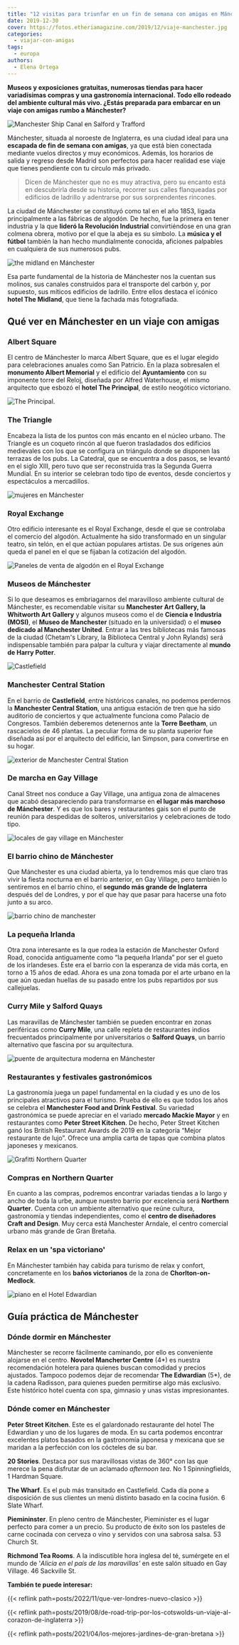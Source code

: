 ```yaml
---
title: "12 visitas para triunfar en un fin de semana con amigas en Mánchester"
date: 2019-12-30
cover: https://fotos.etheriamagazine.com/2019/12/viaje-manchester.jpg
categories: 
  - viajar-con-amigas
tags: 
  - europa
authors: 
  - Elena Ortega
---
```


**Museos y exposiciones gratuitas, numerosas tiendas para hacer variadísimas compras y 
una gastronomía internacional. Todo ello rodeado del ambiente cultural más vivo. ¿Estás 
preparada para embarcar en un viaje con amigas rumbo a Mánchester?** 

![Manchester Ship Canal en Salford y Trafford](https://fotos.etheriamagazine.com/2019/12/viaje-manchester.jpg "Manchester Ship Canal en Salford y Trafford. © Julian Elliott/ Visit Britain")

Mánchester, situada al noroeste de Inglaterra, es una ciudad ideal para una **escapada 
de fin de semana con amigas**, ya que está bien conectada mediante vuelos directos y muy 
económicos. Además, los horarios de salida y regreso desde Madrid son perfectos para 
hacer realidad ese viaje que tienes pendiente con tu círculo más privado. 

> Dicen de Mánchester que no es muy atractiva, pero su encanto está en descubrirla desde 
> su historia, recorrer sus calles flanqueadas por edificios de ladrillo y adentrarse por 
> sus sorprendentes rincones. 

La ciudad de Mánchester se constituyó como tal en el año 1853, ligada principalmente a 
las fábricas de algodón. De hecho, fue la primera en tener industria y la que **lideró 
la Revolución Industrial** convirtiéndose en una gran colmena obrera, motivo por el que 
la abeja es su símbolo. La **música y el fútbol** también la han hecho mundialmente 
conocida, aficiones palpables en cualquiera de sus numerosos pubs. 

![the midland en Mánchester](https://fotos.etheriamagazine.com/2019/12/viaje-mujeres-manchester-The-Midland.jpg "The Midland, la fachada más icónica de Mánchester. © Elena Ortega")

Esa parte fundamental de la historia de Mánchester nos la cuentan sus molinos, sus 
canales construidos para el transporte del carbón y, por supuesto, sus míticos edificios 
de ladrillo. Entre ellos destaca el icónico **hotel The Midland**, que tiene la fachada 
más fotografiada. 

## Qué ver en Mánchester en un viaje con amigas

### Albert Square

El centro de Mánchester lo marca Albert Square, que es el lugar elegido para 
celebraciones anuales como San Patricio. En la plaza sobresalen el **monumento Albert 
Memorial** y el edificio del **Ayuntamiento** con su imponente torre del Reloj, diseñada 
por Alfred Waterhouse, el mismo arquitecto que esbozó el **hotel The Principal**, de 
estilo neogótico victoriano. 

![The Principal.](https://fotos.etheriamagazine.com/2019/12/viaje-mujeres-manchester-The-Principal.jpg "The Principal. © E.O.")

### The Triangle

Encabeza la lista de los puntos con más encanto en el núcleo urbano. The Triangle es un 
coqueto rincón al que fueron trasladados dos edificios medievales con los que se 
configura un triángulo donde se disponen las terrazas de los pubs. La Catedral, que se 
encuentra a dos pasos, se levantó en el siglo XIII, pero tuvo que ser reconstruida tras 
la Segunda Guerra Mundial. En su interior se celebran todo tipo de eventos, desde 
conciertos y espectáculos a mercadillos. 

![mujeres en Mánchester](https://fotos.etheriamagazine.com/2019/12/viaje-mujeres-manchester-The-Triangle.jpg "The Triangle. © E.O.")

### Royal Exchange

Otro edificio interesante es el Royal Exchange, desde el que se controlaba el comercio 
del algodón. Actualmente ha sido transformado en un singular teatro, sin telón, en el 
que actúan populares artistas. De sus orígenes aún queda el panel en el que se fijaban 
la cotización del algodón. 

![Paneles de venta de algodón en el Royal Exchange](https://fotos.etheriamagazine.com/2019/12/viaje-mujeres-manchester-Royal-Exchange.jpg "Paneles de venta de algodón en el Royal Exchange. © E.O.")

### Museos de Mánchester

Si lo que deseamos es embriagarnos del maravilloso ambiente cultural de Mánchester, es 
recomendable visitar su **Manchester Art Gallery, la Whitworth Art Gallery** y algunos 
museos como el de **Ciencia e Industria (MOSI)**, el **Museo de Manchester** (situado en 
la universidad) o el **museo dedicado al Manchester United**. Entrar a las tres 
bibliotecas más famosas de la ciudad (Chetam's Library, la Biblioteca Central y John 
Rylands) será indispensable también para palpar la cultura y viajar directamente al 
**mundo de Harry Potter**. 

![Castlefield](https://fotos.etheriamagazine.com/2019/12/viaje-mujeres-manchester-Castlefield.jpg "Castlefield. © E.O.")

### Manchester Central Station

En el barrio de **Castlefield**, entre históricos canales, no podemos perdernos la 
**Manchester Central Station**, una antigua estación de tren que ha sido auditorio de 
conciertos y que actualmente funciona como Palacio de Congresos. También deberemos 
detenernos ante la **Torre Beetham**, un rascacielos de 46 plantas. La peculiar forma de 
su planta superior fue diseñada así por el arquitecto del edificio, Ian Simpson, para 
convertirse en su hogar. 

![exterior de Manchester Central Station](https://fotos.etheriamagazine.com/2019/12/viaje-mujeres-manchester-Central-Station.jpg "Manchester Central Station. © E.O.")

### De marcha en Gay Village

Canal Street nos conduce a Gay Village, una antigua zona de almacenes que acabó 
desapareciendo para transformarse en **el lugar más marchoso de Mánchester**. Y es que 
los bares y restaurantes gais son el punto de reunión para despedidas de solteros, 
universitarios y celebraciones de todo tipo. 

![locales de gay village en Mánchester](https://fotos.etheriamagazine.com/2019/12/viaje-mujeres-manchester-Gay-Village.jpg "Gay Village. Canal Street es la calle más viva de Mánchester. © E.O.")

### El barrio chino de Mánchester

Que Mánchester es una ciudad abierta, ya lo tendremos más que claro tras vivir la fiesta 
nocturna en el barrio anterior, en Gay Village, pero también lo sentiremos en el barrio 
chino, el **segundo más grande de Inglaterra** después del de Londres, y por el que hay 
que pasar para hacerse una foto junto a su arco. 

![barrio chino de manchester](https://fotos.etheriamagazine.com/2019/12/viaje-mujeres-manchester-chinatown.jpg "Entrada al barrio chino de Mánchester. © E.O.")

### La pequeña Irlanda

Otra zona interesante es la que rodea la estación de Manchester Oxford Road, conocida 
antiguamente como “la pequeña Irlanda” por ser el gueto de los irlandeses. Éste era el 
barrio con la esperanza de vida más corta, en torno a 15 años de edad. Ahora es una zona 
tomada por el arte urbano en la que aún quedan huellas de su pasado entre los pubs 
repartidos por sus callejuelas. 

### Curry Mile y Salford Quays

Las maravillas de Mánchester también se pueden encontrar en zonas periféricas como 
**Curry Mile**, una calle repleta de restaurantes indios frecuentados principalmente por 
universitarios o **Salford Quays**, un barrio alternativo que fascina por su 
arquitectura. 

![puente de arquitectura moderna en Mánchester](https://fotos.etheriamagazine.com/2019/12/viaje-mujeres-manchester-The-Quays.jpg "The Quays. © E.O.")

### Restaurantes y festivales gastronómicos

La gastronomía juega un papel fundamental en la ciudad y es uno de los principales 
atractivos para el turismo. Prueba de ello es que todos los años se celebra el 
**Manchester Food and Drink Festival**. Su variedad gastronómica se puede apreciar en el 
variado **mercado Mackie Mayor** y en restaurantes como **Peter Street Kitchen**. De 
hecho, Peter Street Kitchen ganó los British Restaurant Awards de 2019 en la categoría 
“Mejor restaurante de lujo”. Ofrece una amplia carta de tapas que combina platos 
japoneses y mexicanos. 

![Grafitti Northern Quarter](https://fotos.etheriamagazine.com/2019/12/viaje-mujeres-manchester-Northern-Quarter.jpg "Northern Quarter. © E.O.")

### Compras en Northern Quarter

En cuanto a las compras, podremos encontrar variadas tiendas a lo largo y ancho de toda 
la urbe, aunque nuestro barrio por excelencia será **Northern Quarter**. Cuenta con un 
ambiente alternativo que reúne cultura, gastronomía y tiendas independientes, como el 
**centro de diseñadores Craft and Design**. Muy cerca está Manchester Arndale, el centro 
comercial urbano más grande de Gran Bretaña. 

### Relax en un 'spa victoriano'

En Mánchester también hay cabida para turismo de relax y confort, concretamente en los 
**baños victorianos** de la zona de **Chorlton-on-Medlock**. 

![piano en el Hotel Edwardian](https://fotos.etheriamagazine.com/2019/12/viaje-mujeres-manchester-The-Edwuardian-Hotel.jpg "© Hotel Edwardian.")

## Guía práctica de Mánchester

### Dónde dormir en Mánchester

Mánchester se recorre fácilmente caminando, por ello es conveniente alojarse en el 
centro. **Novotel Mancherter Centre** (4\*) es nuestra recomendación hotelera para 
quienes buscan comodidad y precios ajustados. Tampoco podemos dejar de recomendar **The 
Edwardian** (5\*), de la cadena Radisson, para quienes pueden permitirse algo más 
exclusivo. Este histórico hotel cuenta con spa, gimnasio y unas vistas impresionantes. 

### Dónde comer en Mánchester

**Peter Street Kitchen**. Este es el galardonado restaurante del hotel The Edwardian y 
uno de los lugares de moda. En su carta podemos encontrar excelentes platos basados en 
la gastronomía japonesa y mexicana que se maridan a la perfección con los cócteles de su 
bar. 

**20 Stories**. Destaca por sus maravillosas vistas de 360° con las que merece la pena 
disfrutar de un aclamado _afternoon tea_. No 1 Spinningfields, 1 Hardman Square. 

**The Wharf**. Es el pub más transitado en Castlefield. Cada día pone a disposición de 
sus clientes un menú distinto basado en la cocina fusión. 6 Slate Wharf. 

**Piemininster**. En pleno centro de Mánchester, Pieminister es el lugar perfecto para 
comer a un precio. Su producto de éxito son los pasteles de carne cocinada con cerveza o 
vino y servidos con una sabrosa salsa. 53 Church St. 

**Richmond Tea Rooms**. A la indiscutible hora inglesa del té, sumérgete en el mundo de 
'_Alicia en el país de las maravillas'_ en este salón situado en Gay Village. 46 
Sackville St. 

**También te puede interesar:** 

{{< reflink path=posts/2022/11/que-ver-londres-nuevo-clasico >}} 

{{< reflink 
path=posts/2019/08/de-road-trip-por-los-cotswolds-un-viaje-al-corazon-de-inglaterra >}} 

{{< reflink path=posts/2021/04/los-mejores-jardines-de-gran-bretana >}}
